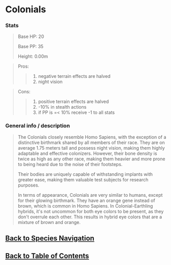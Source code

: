 #   Colonials

### Stats
>   Base HP:    20
>
>   Base PP:    35
>
>   Height:     0.00m

>   Pros:
>>1.    negative terrain effects are halved
>>2.    night vision

>   Cons:
>>1.    positive terrain effects are halved
>>2.    -10% in stealth actions
>>3.    if PP is =< 10% receive -1 to all stats

### General info / description

>   The Colonials closely resemble Homo Sapiens, with the exception of a distinctive birthmark shared by all members of their race. They are on average 1.75 meters tall and possess night vision, making them highly adaptable and effective colonizers. However, their bone density is twice as high as any other race, making them heavier and more prone to being heard due to the noise of their footsteps.
>
>   Their bodies are uniquely capable of withstanding implants with greater ease, making them valuable test subjects for research purposes.
>
>   In terms of appearance, Colonials are very similar to humans, except for their glowing birthmark. They have an orange gene instead of brown, which is common in Homo Sapiens. In Colonial-Earthling hybrids, it's not uncommon for both eye colors to be present, as they don't overrule each other. This results in hybrid eye colors that are a mixture of brown and orange.

<!--End of the file-->
##  [Back to Species Navigation](SpeciesNavigation.md)
##  [Back to Table of Contents](../TableOfContents.md)
